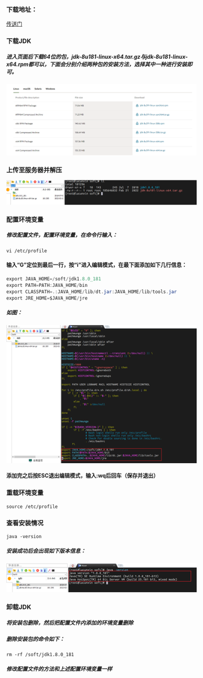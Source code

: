 ### 下载地址：
[传送门](https://www.oracle.com/java/technologies/downloads/#java8/)

### 下载JDK

##### 进入页面后下载64位的包，jdk-8u181-linux-x64.tar.gz与jdk-8u181-linux-x64.rpm都可以，下面会分别介绍两种包的安装方法，选择其中一种进行安装即可。

![Linux配置JDK-1.png](./images/Linux配置JDK/Linux配置JDK-1.png)

### 上传至服务器并解压

![Linux配置JDK-1.png](./images/Linux配置JDK/Linux配置JDK-2.png)

### 配置环境变量

##### 修改配置文件，配置环境变量，在命令行输入：
```F#
vi /etc/profile
```


#### 输入“G”定位到最后一行，按“i”进入编辑模式，在最下面添加如下几行信息：
```Java
export JAVA_HOME=/soft/jdk1.8.0_181
export PATH=PATH:JAVA_HOME/bin
export CLASSPATH=.:JAVA_HOME/lib/dt.jar:JAVA_HOME/lib/tools.jar
export JRE_HOME=$JAVA_HOME/jre
```

##### 如图：

![Linux配置JDK-1.png](./images/Linux配置JDK/Linux配置JDK-3.png)

#### 添加完之后按ESC退出编辑模式，输入:wq后回车（保存并退出）

### 重载环境变量

```F#
source /etc/profile
```

### 查看安装情况

```F#
java -version
```

##### 安装成功后会出现如下版本信息：

![Linux配置JDK-1.png](./images/Linux配置JDK/Linux配置JDK-4.png)

### 卸载JDK

##### 将安装包删除，然后把配置文件内添加的环境变量删除

##### 删除安装包的命令如下：

```F#
rm -rf /soft/jdk1.8.0_181
```

##### 修改配置文件的方法和上述配置环境变量一样



